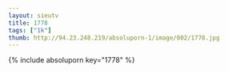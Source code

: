 ```yaml
--- 
layout: sieutv
title: 1778
tags: ["1k"]
thumb: http://94.23.248.219/absoluporn-1/image/002/1778.jpg
---
```

{% include absoluporn key="1778" %} 
